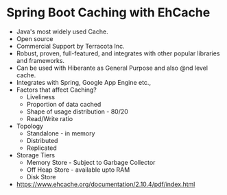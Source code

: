 # Spring Boot Caching with EhCache
* Java's most widely used Cache.
* Open source
* Commercial Support by Terracota Inc.
* Robust, proven, full-featured, and integrates with other popular libraries and frameworks.
* Can be used with Hiberante as General Purpose and also @nd level cache.
* Integrates with Spring, Google App Engine etc.,
* Factors that affect Caching?
  * Liveliness
  * Proportion of data cached
  * Shape of usage distribution - 80/20
  * Read/Write ratio
* Topology
  * Standalone - in memory
  * Distributed
  * Replicated
* Storage Tiers
  * Memory Store - Subject to Garbage Collector
  * Off Heap Store - available upto RAM
  * Disk Store
* https://www.ehcache.org/documentation/2.10.4/pdf/index.html